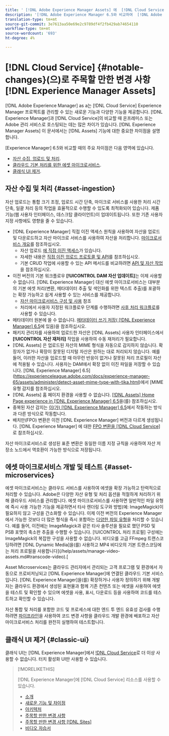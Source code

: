 ```yaml
---
title: ' [!DNL Adobe Experience Manager Assets] 에  [!DNL Cloud Service]의 주목할 만한 변경 사항'
description: '[!DNL Adobe Experience Manager 6.5와 비교하여  [!DNL Adobe Experience Manager Assets] in [!DNL Experience Manager] as a [!DNL Cloud Service] 에 대한 주목할 만한 변경 사항.'
translation-type: tm+mt
source-git-commit: 3e7613aa50e69e2c9789df4f2fb429ab74654110
workflow-type: tm+mt
source-wordcount: '693'
ht-degree: 4%

---
```



# [!DNL Cloud Service] {#notable-changes}(으)로 주목할 만한 변경 사항[!DNL Experience Manager Assets]

[!DNL Adobe Experience Manager] as a는  [!DNL Cloud Service] Experience Manager 프로젝트를 관리할 수 있는 새로운 기능과 다양한 기능을 제공합니다. [!DNL Experience Manager]과 [!DNL Cloud Service]의 비교할 때 온프레미스 또는 Adobe 관리 서비스로 호스팅되는 데는 많은 차이가 있습니다. [!DNL Experience Manager Assets] 이 문서에서는 [!DNL Assets] 기능에 대한 중요한 차이점을 설명합니다.

[Experience Manager] 6.5와 비교할 때의 주요 차이점은 다음 영역에 있습니다.

* [자산 수집, 업로드 및 처리](#asset-ingestion).
* [클라우드 기본 처리를 위한 에셋 마이크로서비스](#asset-microservices).
* [클래식 UI 제거](#classic-ui).

## 자산 수집 및 처리 {#asset-ingestion}

자산 업로드는 통합 크기 조정, 업로드 시간 단축, 마이크로 서비스를 사용한 처리 시간 단축, 일괄 처리 등의 작업을 효율적으로 수행할 수 있도록 최적화되어 있습니다. 제품 기능(웹 사용자 인터페이스, 데스크탑 클라이언트)이 업데이트됩니다. 또한 기존 사용자 지정 사항에도 영향을 줄 수 있습니다.

* [!DNL Experience Manager] 직접 이진 액세스 원칙을 사용하여 자산을 업로드 및 다운로드하고 자산 마이크로 서비스를 사용하여 자산을 처리합니다. [마이크로서비스 개요](/help/assets/asset-microservices-overview.md)를 참조하십시오.
   * 자산 업로드 [에 직접 이진 액세스](/help/assets/asset-microservices-overview.md#asset-upload-with-direct-binary-access)가 있습니다.
   * 자세한 내용은 [직접 이진 업로드 프로토콜 및 API](/help/assets/developer-reference-material-apis.md#upload-binary)를 참조하십시오.
   * 기본 CRUD 작업에 사용할 수 있는 API 메서드를 비교하려면 [API 및 자산 작업](/help/assets/developer-reference-material-apis.md#use-cases-and-apis)을 참조하십시오.
* 이전 버전의 기본 워크플로우 **[!UICONTROL DAM 자산 업데이트]**&#x200B;는 이제 사용할 수 없습니다. [!DNL Experience Manager] 대신 에셋 마이크로서비스는 대부분의 기본 에셋 처리(변환, 메타데이터 추출 및 색인화를 위한 텍스트 추출)를 포괄하는 확장 가능하고 쉽게 사용할 수 있는 서비스를 제공합니다.
   * [자산 마이크로서비스 구성 및 사용](/help/assets/asset-microservices-configure-and-use.md) 참조
   * 처리에서 사용자 지정된 워크플로우 단계를 수행하려면 [사후 처리 워크플로](/help/assets/asset-microservices-configure-and-use.md#post-processing-workflows)를 사용할 수 있습니다.
* 메타데이터 원본에 쓸 수 없습니다. [메타데이터 쓰기 저장( [!DNL Experience Manager] 6.5](https://experienceleague.adobe.com/docs/experience-manager-65/assets/administer/xmp-writeback.html)에 있음)을 참조하십시오.
* 패키지 관리자를 사용하여 업로드한 자산은 [!DNL Assets] 사용자 인터페이스에서 **[!UICONTROL 자산 재처리]** 작업을 사용하여 수동 재처리가 필요합니다.
* [!DNL Assets] 은 업로드된 자산의 MIME 형식을 자동으로 감지하지 않습니다. 확장자가 없거나 확장이 잘못된 디지털 자산은 원하는 대로 처리되지 않습니다. 예를 들어, 이러한 자산을 업로드할 때 아무런 반응이 없거나 잘못된 처리 프로필이 자산에 적용될 수 있습니다. 사용자는 DAM에서 확장 없이 이진 파일을 저장할 수 있습니다.  [!DNL Experience Manager] 6.5](https://experienceleague.adobe.com/docs/experience-manager-65/assets/administer/detect-asset-mime-type-with-tika.html)에서 [MIME 유형 감지를 참조하십시오.
* [!DNL Assets] 홈 페이지 환경을 사용할 수 없습니다. [[!DNL Assets] Home Page experience in [!DNL Experience Manager] 6.5](https://experienceleague.adobe.com/docs/experience-manager-65/assets/using/assets-home-page.html)을(를) 참조하십시오.
* 중복된 자산 감지는 [이(가) [!DNL Experience Manager] 6.5](https://experienceleague.adobe.com/docs/experience-manager-65/assets/managing/duplicate-detection.html)에서 작동하는 방식과 다른 방식으로 작동합니다.
* 배치만(FPO) 변환은 이전 [!DNL Experience Manager] 버전과 다르게 생성됩니다.  [!DNL Experience Manager] 에 대한 [FPO 변환을  [!DNL Cloud Service]](https://helpx.adobe.com/enterprise/admin-guide.html/enterprise/using/configure-aem-assets-for-asset-link.ug.html)로 참조하십시오.

자산 마이크로서비스로 생성된 표준 변환은 동일한 이름 지정 규칙을 사용하여 자산 저장소 노드에서 역호환이 가능한 방식으로 저장됩니다.

## 에셋 마이크로서비스 개발 및 테스트 {#asset-microservices}

에셋 마이크로서비스는 클라우드 서비스를 사용하여 에셋을 확장 가능하고 탄력적으로 처리할 수 있습니다. Adobe은 다양한 자산 유형 및 처리 옵션을 적절하게 처리하기 위해 클라우드 서비스를 관리합니다. 에셋 마이크로서비스를 사용하면 일반적인 파일 유형에 즉시 사용 가능한 기능을 제공하면서 타사 렌더링 도구와 방법(예: ImageMagick)이 필요하지 않고 구성을 간소화할 수 있습니다. 이제 이전 버전의 Experience Manager에서 가능한 것보다 더 많은 형식을 즉시 포함하는 [다양한 파일 유형](/help/assets/file-format-support.md)을 처리할 수 있습니다. 예를 들어, 이전에는 ImageMagick과 같은 타사 솔루션을 필요로 했던 PSD 및 PSB 포맷의 축소판 추출을 수행할 수 있습니다. [!UICONTROL 처리 프로필] 구성에는 ImageMagick의 복잡한 구성을 사용할 수 없습니다. 비디오를 고급 FFmpeg 트랜스코딩하려면 [!DNL Dynamic Media]을(를) 사용하고 MP4 비디오의 기본 트랜스코딩에는 처리 프로필을 사용합니다](/help/assets/manage-video-assets.md#transcode-video).[

Asset Microservices는 클라우드 관리자에서 관리되는 고객 프로그램 및 환경에서 자동으로 프로비저닝되고 [!DNL Experience Manager]에 연결된 클라우드 기본 서비스입니다. [!DNL Experience Manager]을(를) 확장하거나 사용자 정의하기 위해 개발자는 클라우드 환경에서 생성된 표현물과 함께 기존 컨텐츠 또는 에셋을 사용하여 에셋을 테스트 및 확인할 수 있으며 에셋을 사용, 표시, 다운로드 등을 사용하여 코드를 테스트하고 확인할 수 있습니다.

자산 통합 및 처리를 포함한 코드 및 프로세스에 대한 엔드 투 엔드 유효성 검사를 수행하려면 [파이프라인](/help/implementing/cloud-manager/configure-pipeline.md)을 사용하여 코드 변경 사항을 클라우드 개발 환경에 배포하고 자산 마이크로서비스 처리를 완전히 실행하여 테스트합니다.

## 클래식 UI 제거 {#classic-ui}

클래식 UI는 [!DNL Experience Manager]에서 [!DNL Cloud Service](으)로 더 이상 사용할 수 없습니다. 터치 활성화 UI만 사용할 수 있습니다.

>[!MORELIKETHIS]
>
>[!DNL Experience Manager]에 [!DNL Cloud Service] 리소스를 사용할 수 있습니다.
>
>* [소개](/help/overview/introduction.md)
>* [새로운 기능 및 차이점](/help/overview/what-is-new-and-different.md)
>* [아키텍처](/help/core-concepts/architecture.md)
>* [주목할 만한 변경 사항](/help/release-notes/aem-cloud-changes.md)
>* [주목할 만한 변경 사항 [!DNL Sites]](/help/sites-cloud/sites-cloud-changes.md)
>* [비디오 자습서](https://experienceleague.adobe.com/docs/experience-manager-learn/cloud-service/overview.html)

